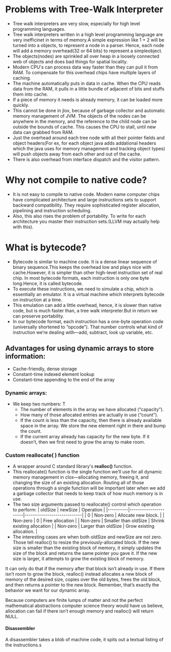 # Problems with Tree-Walk Interpreter

- Tree walk interpreters are very slow, especially for high level programming languages.
- Tree walk interpreters written in a high level programming language are very inefficinet in terms of memory.A simple expression like 1 + 2 will be turned into a objects, to represent a node in a parser. Hence, each node will add a memory overhead(32 or 64 bits) to represent a simpleobject.
- The objects(nodes) are sprinkled all over heap in a loosely connected web of objects and does bad things for spatial locality.
- Modern CPU's can process data way faster than they can pull it from RAM. To compensate for this overhead chips have multiple layers of caching.
- The machine automatically puts in data in cache. When the CPU reads data from the RAM, it pulls in a little bundle of adjacent of bits and stuffs them into cache.
- If a piece of memory it needs is already memory, it can be loaded more quickly.
- This cannot be done in jlox, because of garbage collector and automatic memory management of JVM. The objects of the nodes can be anywhere in the memory, and the reference to the child node can be outside the bounds of cache. This causes the CPU to stall, until new data can grabbed from RAM.
- Just the overhead around each tree node with all their pointer fields and object headers(For ex, for each object java adds addational headers which the java uses for memory management and tracking object types) will push objects away from each other and out of the cache.
- There is also overhead from interface dispatch and the visitor pattern.

# Why not compile to native code?

- It is not easy to compile to native code. Modern name computer chips have complicated architecture and large instructions sets to support backward compatibility. They require sophisticated register allocation, pipelining and instruction scheduling.
- Also, this also rises the problem of portability. To write for each architecture you master their instruction sets.(LLVM may actually help with this).

# What is bytecode?

- Bytecode is similar to machine code. It is a dense linear sequence of binary sequence.This keeps the overhead low and plays nice with cache.However, it is simpler than other high-level instruction set of real chip. In most bytecode formats, each instruction is only one byte long.Hence, it is called bytecode.
- To execute these instructions, we need to simulate a chip, which is essentially an emulator. It is a virtual machine which interprets bytecode on instruction at a time.
- This emulation can add a little overhead, hence, it is slower than native code, but is much faster than, a tree walk interpreter.But in return we can preserve portability.
- In our bytecode format, each instruction has a one-byte operation code (universally shortened to “opcode”). That number controls what kind of instruction we’re dealing with—add, subtract, look up variable, etc.

## Advantages for using dynamic arrays to store information:

- Cache-friendly, dense storage
- Constant-time indexed element lookup
- Constant-time appending to the end of the array

### Dynamic arrays:

- We keep two numbers: T
  - The number of elements in the array we have allocated (“capacity”).
  - How many of those allocated entries are actually in use (“count”).
  - If the count is less than the capacity, then there is already available space in the array. We store the new element right in there and bump the count.
  - If the current array already has capacity for the new byte. If it doesn’t, then we first need to grow the array to make room.

### Custom reallocate( ) function

- A wrapper around C standard library's **realloc()** function.
- This reallocate() function is the single function we’ll use for all dynamic memory management in clox—allocating memory, freeing it, and changing the size of an existing allocation. Routing all of those operations through a single function will be important later when we add a garbage collector that needs to keep track of how much memory is in use.
- The two size arguments passed to reallocate() control which operation to perform:
  | oldSize | newSize | Operation |
  |----------|----------------------|----------------------------|
  | 0 | Non‑zero | Allocate new block. |
  | Non‑zero | 0 | Free allocation |
  | Non‑zero | Smaller than oldSize | Shrink existing allocation |
  | Non‑zero | Larger than oldSize | Grow existing allocation. |
- The interesting cases are when both oldSize and newSize are not zero. Those tell realloc() to resize the previously-allocated block. If the new size is smaller than the existing block of memory, it simply updates the size of the block and returns the same pointer you gave it. If the new size is larger, it attempts to grow the existing block of memory.

It can only do that if the memory after that block isn’t already in use. If there isn’t room to grow the block, realloc() instead allocates a new block of memory of the desired size, copies over the old bytes, frees the old block, and then returns a pointer to the new block. Remember, that’s exactly the behavior we want for our dynamic array.

Because computers are finite lumps of matter and not the perfect mathematical abstractions computer science theory would have us believe, allocation can fail if there isn’t enough memory and realloc() will return NULL.

#### Disassembler
A disassembler takes a blob of machine code, it spits out a textual listing of the instructions.s